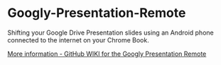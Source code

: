 Googly-Presentation-Remote
==========================

Shifting your Google Drive Presentation slides using an Android phone connected to the internet on your Chrome Book.

<a href="https://github.com/pushkacom/Googly-Presentation-Remote/wiki">More information - GitHub WIKI for the Googly Presentation Remote</a>
